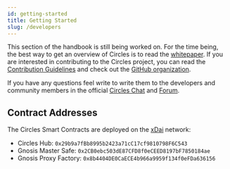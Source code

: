 ```yaml
---
id: getting-started
title: Getting Started
slug: /developers
---
```


This section of the handbook is still being worked on. For the time being, the best way to get an overview of Circles is to read the [whitepaper](/docs/developers/whitepaper). If you are interested in contributing to the Circles project, you can read the [Contribution Guidelines](https://github.com/CirclesUBI/.github/blob/main/CONTRIBUTING.md) and check out the [GitHub organization](https://github.com/CirclesUBI).

If you have any questions feel write to write them to the developers and community members in the official [Circles Chat](https://chat.joincircles.net) and [Forum](https://aboutcircles.com).

## Contract Addresses

The Circles Smart Contracts are deployed on the [xDai](https://www.xdaichain.com/for-developers/developer-resources) network:

- Circles Hub: `0x29b9a7fBb8995b2423a71cC17cf9810798F6C543`
- Gnosis Master Safe: `0x2CB0ebc503dE87CFD8f0eCEED8197bF7850184ae`
- Gnosis Proxy Factory: `0x8b4404DE0CaECE4b966a9959f134f0eFDa636156`
